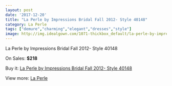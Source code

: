 ```yaml
---
layout: post
date: '2017-12-20'
title: "La Perle by Impressions Bridal Fall 2012- Style 40148"
category: La Perle
tags: ["demure","charming","elegant","dresses","style"]
image: http://img.idealgown.com/1071-thickbox_default/la-perle-by-impressions-bridal-fall-2012-style-40148.jpg
---
```

La Perle by Impressions Bridal Fall 2012- Style 40148

On Sales: **$218**
<a href="https://www.idealgown.com/en/la-perle/483-la-perle-by-impressions-bridal-fall-2012-style-40148.html"><amp-img layout="responsive" width="600" height="600" src="//img.idealgown.com/1071-thickbox_default/la-perle-by-impressions-bridal-fall-2012-style-40148.jpg" alt="La Perle by Impressions Bridal Fall 2012- Style 40148 0" /></a>
<a href="https://www.idealgown.com/en/la-perle/483-la-perle-by-impressions-bridal-fall-2012-style-40148.html"><amp-img layout="responsive" width="600" height="600" src="//img.idealgown.com/1072-thickbox_default/la-perle-by-impressions-bridal-fall-2012-style-40148.jpg" alt="La Perle by Impressions Bridal Fall 2012- Style 40148 1" /></a>

Buy it: [La Perle by Impressions Bridal Fall 2012- Style 40148](https://www.idealgown.com/en/la-perle/483-la-perle-by-impressions-bridal-fall-2012-style-40148.html "La Perle by Impressions Bridal Fall 2012- Style 40148")

View more: [La Perle](https://www.idealgown.com/en/8-la-perle "La Perle")